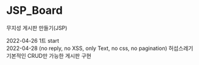 # JSP_Board
무지성 게시판 만들기(JSP)

2022-04-26
1트 start
<br>
2022-04-28
(no reply, no XSS, only Text, no css, no pagination) 허섭스레기
기본적인 CRUD만 가능한 게시판 구현
